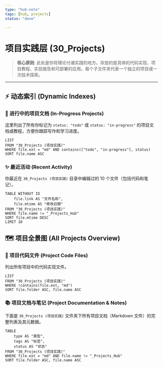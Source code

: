 ```yaml
---
type: "hub-note"
tags: [hub, projects]
status: "done"

---
```

# 项目实践层 (30_Projects)

> **核心原则**: 此处是你将理论付诸实践的地方。存放的是具体的代码实现、项目教程、实验报告和可部署的应用。每个子文件夹代表一个独立的项目或一次技术探索。

---

## ⚡ 动态索引 (Dynamic Indexes)

### 📝 进行中的项目文档 (In-Progress Projects)

这里列出了所有你标记为 `status: "todo"` 或 `status: "in-progress"` 的项目文档或教程，方便你跟踪写作和学习进度。

```dataview
LIST
FROM "30_Projects (项目实践)"
WHERE file.ext = "md" AND contains(["todo", "in-progress"], status)
SORT file.name ASC
```

### ✨ 最近活动 (Recent Activity)

你最近在 `30_Projects (项目实践)` 目录中编辑过的 10 个文件（包括代码和笔记）。

```dataview
TABLE WITHOUT ID
	file.link AS "文件名称",
	file.mtime AS "修改日期"
FROM "30_Projects (项目实践)"
WHERE file.name != "_Projects_Hub"
SORT file.mtime DESC
LIMIT 10
```

## 🗺️ 项目全景图 (All Projects Overview)

### 🚀 项目代码文件 (Project Code Files)

列出所有项目中的代码实现文件。

```dataview
LIST
FROM "30_Projects (项目实践)"
WHERE !contains(file.ext, "md") 
SORT file.folder ASC, file.name ASC
```

### 📚 项目文档与笔记 (Project Documentation & Notes)

下面是 `30_Projects (项目实践)` 文件夹下所有项目文档（Markdown 文件）的完整列表及其元数据。

```dataview
TABLE
    type AS "类型",
    tags AS "标签",
    status AS "状态"
FROM "30_Projects (项目实践)"
WHERE file.ext = "md" AND file.name != "_Projects_Hub"
SORT file.folder ASC, file.name ASC
```